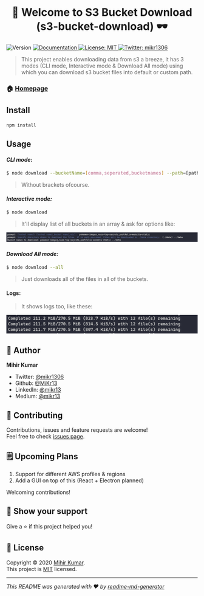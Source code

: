<h1 align="center">👋 Welcome to S3 Bucket Download (s3-bucket-download) 🕶</h1>
<p>
  <img alt="Version" src="https://img.shields.io/badge/version-1.0.0-blue.svg?cacheSeconds=2592000" />
  <a href="https://github.com/MiKr13/S3-Bucket-Download/#README" target="_blank">
    <img alt="Documentation" src="https://img.shields.io/badge/documentation-yes-brightgreen.svg" />
  </a>
  <a href="#" target="_blank">
    <img alt="License: MIT" src="https://img.shields.io/badge/License-MIT-yellow.svg" />
  </a>
  <a href="https://twitter.com/mikr1306" target="_blank">
    <img alt="Twitter: mikr1306" src="https://img.shields.io/twitter/follow/mikr1306.svg?style=social" />
  </a>
</p>

> This project enables downloading data from s3 a breeze, it has 3 modes (CLI mode, Interactive mode & Download All mode) using which you can download s3 bucket files into default or custom path.

### 🏠 [Homepage](https://github.com/MiKr13/S3-Bucket-Download/#README)

<!--### ✨ [Demo](https://github.com/MiKr13/S3-Bucket-Download/#README) -->

## Install

```sh
npm install
```

## Usage

#### _CLI mode:_

```sh
$ node download --bucketName=[comma,seperated,bucketnames] --path=[path to save to for ex: ../data]
```
> Without brackets ofcourse.

#### _Interactive mode:_

```sh
$ node download
```
> It'll display list of all buckets in an array & ask for options like:

![Interactive mode options](.screenshots/interactive-mode.png)

#### _Download All mode:_

```sh
$ node download --all
```
> Just downloads all of the files in all of the buckets.

#### Logs:
>It shows logs too, like these:

![Interactive mode options](.screenshots/logs.png)

## 🕺 Author

**Mihir Kumar**

* Twitter: [@mikr1306](https://twitter.com/mikr1306)
* Github: [@MiKr13](https://github.com/MiKr13)
* LinkedIn: [@mikr13](https://linkedin.com/in/mikr13)
* Medium: [@mikr13](https://medium.com/@mikr13)

## 🤝 Contributing

Contributions, issues and feature requests are welcome!<br />Feel free to check [issues page](https://github.com/MiKr13/S3-Bucket-Download/issues).

## 🗒 Upcoming Plans

1. Support for different AWS profiles & regions
2. Add a GUI on top of this (React + Electron planned)

Welcoming contributions!

## 🦸 Show your support

Give a ⭐️ if this project helped you!

## 📝 License

Copyright © 2020 [Mihir Kumar](https://github.com/mikr13).<br />
This project is [MIT](https://github.com/MiKr13/S3-Bucket-Download/LICENSE) licensed.

***
_This README was generated with ❤️ by [readme-md-generator](https://github.com/kefranabg/readme-md-generator)_